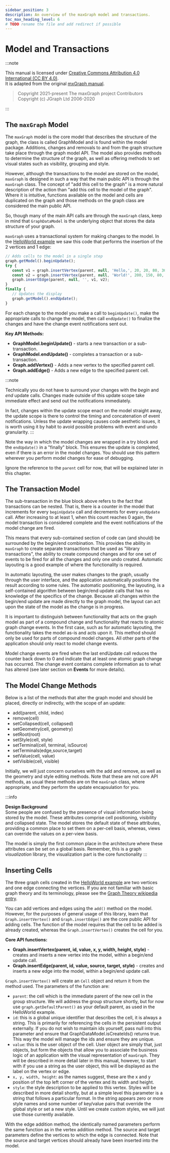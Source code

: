 ```yaml
---
sidebar_position: 3
description: An overview of the maxGraph model and transactions.
toc_max_heading_level: 6
# TODO rename the file and add redirect if possible
---
```


# Model and Transactions

:::note

This manual is licensed under [Creative Commons Attribution 4.0 International (CC BY 4.0)](https://creativecommons.org/licenses/by/4.0/). \
It is adapted from the original [mxGraph manual](https://github.com/jgraph/mxgraph/blob/v4.2.2/docs/manual.html).

> Copyright 2021-present The maxGraph project Contributors \
Copyright (c) JGraph Ltd 2006-2020

:::


## The `maxGraph` Model

The `maxGraph` model is the core model that describes the structure of the graph, the class is called GraphModel and is found within the model package.
Additions, changes and removals to and from the graph structure take place through the graph model API.
The model also provides methods to determine the structure of the graph, as well as offering methods to set visual states such as visibility, grouping and style.

However, although the transactions to the model are stored on the model, `maxGraph` is designed in such a way that the main public API is through the `maxGraph` class. 
The concept of "add this cell to the graph" is a more natural description of the action than "add this cell to the model of the graph".
Where it is intuitive, functions available on the model and cells are duplicated on the graph and those methods on the graph class are considered the main public API.

So, though many of the main API calls are through the `maxGraph` class, keep in mind that `GraphDataModel` is the underlying object that stores the data structure of your graph.

`maxGraph` uses a transactional system for making changes to the model. In the [HelloWorld example](../tutorials/the-hello-world-example.md) we saw this code that performs the insertion of the 2 vertices and 1 edge:

```javascript
// Adds cells to the model in a single step
graph.getModel().beginUpdate();
try {
   const v1 = graph.insertVertex(parent, null, 'Hello,', 20, 20, 80, 30);
   const v2 = graph.insertVertex(parent, null, 'World!', 200, 150, 80, 30);
   graph.insertEdge(parent, null, '', v1, v2);
}
finally {
   // Updates the display
   graph.getModel().endUpdate();
}
```

For each change to the model you make a call to `beginUpdate()`, make the appropriate calls to change the model, then call `endUpdate()` to finalize the changes and have the change event notifications sent out.

**Key API Methods:**
  - **GraphModel.beginUpdate()** - starts a new transaction or a sub-transaction.
  - **GraphModel.endUpdate()** - completes a transaction or a sub-transaction.
  - **Graph.addVertex()** - Adds a new vertex to the specified parent cell.
  - **Graph.addEdge()** - Adds a new edge to the specified parent cell.


:::note

Technically you do not have to surround your changes with the _begin_ and _end_ update calls.
Changes made outside of this update scope take immediate effect and send out the notifications immediately.

In fact, changes within the update scope enact on the model straight away, the update scope is there to control the timing and concatenation of event notifications.
Unless the update wrapping causes code aesthetic issues, it is worth using it by habit to avoid possible problems with event and undo granularity.
:::


Note the way in which the model changes are wrapped in a try block and the `endUpdate()` in a "finally" block.
This ensures the update is completed, even if there is an error in the model changes.
You should use this pattern wherever you perform model changes for ease of debugging.

Ignore the reference to the `parent` cell for now, that will be explained later in this chapter.


## The Transaction Model

The sub-transaction in the blue block above refers to the fact that transactions can be nested.
That is, there is a counter in the model that increments for every `beginUpdate` call and decrements for every `endUpdate` call.
After increasing to at least 1, when this count reaches 0 again, the model transaction is considered complete and the event notifications of the model change are fired.

This means that every sub-contained section of code can (and should) be surrounded by the begin/end combination.
This provides the ability in `maxGraph` to create separate transactions that be used as "library transactions",
the ability to create compound changes and for one set of events to be fired for all the changes and only one undo created.
Automatic layouting is a good example of where the functionality is required.

In automatic layouting, the user makes changes to the graph, usually through the user interface, and the application automatically positions the result according to some rules.
The automatic positioning, the layouting, is a self-contained algorithm between begin/end update calls that has no knowledge of the specifics of the change.
Because all changes within the begin/end update are made directly to the graph model, the layout can act upon the state of the model as the change is in progress.

It is important to distinguish between functionality that acts on the graph model as part of a compound change and functionality that reacts to atomic graph change events.
In the first case, such as for automatic layouting, the functionality takes the model as-is and acts upon it.
This method should only be used for parts of compound model changes.
All other parts of the application should only react to model change events.

Model change events are fired when the last endUpdate call reduces the counter back down to 0 and indicate that at least one atomic graph change has occurred.
The change event contains complete information as to what has altered (see later section on **Events** for more details).


## The Model Change Methods

Below is a list of the methods that alter the graph model and should be placed, directly or indirectly, with the scope of an update:

- add(parent, child, index)
- remove(cell)
- setCollapsed(cell, collapsed)
- setGeometry(cell, geometry)
- setRoot(root)
- setStyle(cell, style)
- setTerminal(cell, terminal, isSource)
- setTerminals(edge,source,target)
- setValue(cell, value)
- setVisible(cell, visible)

Initially, we will just concern ourselves with the add and remove, as well as the geometry and style editing methods.
Note that these are not core API methods, as usual these methods are on the `maxGraph` class, where appropriate, and they perform the update encapsulation for you.

:::info

**Design Background** \
Some people are confused by the presence of visual information being stored by the model.
These attributes comprise cell positioning, visibility and collapsed state.
The model stores the default state of these attributes, providing a common place to set them on a per-cell basis, whereas, views can override the values on a per-view basis.

The model is simply the first common place in the architecture where these attributes can be set on a global basis.
Remember, this is a graph <em>visualization</em> library, the visualization part is the core functionality
:::


## Inserting Cells

The three graph cells created in the [HelloWorld example](../tutorials/the-hello-world-example.md) are two vertices and one edge connecting the vertices.
If you are not familiar with basic graph theory and its terminology, please see the [Graph Theory wikipedia entry](http://en.wikipedia.org/wiki/Graph_theory).

You can add vertices and edges using the `add()` method on the model.
However, for the purposes of general usage of this library, learn that `Graph.insertVertex()` and `Graph.insertEdge()` are the core public API for adding cells.
The function of the model requires that the cell to be added is already created, whereas the `Graph.insertVertex()` creates the cell for you.

**Core API functions:**

- **Graph.insertVertex(parent, id, value, x, y, width, height, style)** - creates and inserts a new vertex into the model, within a begin/end update call.
- **Graph.insertEdge(parent, id, value, source, target, style)** - creates and inserts a new edge into the model, within a begin/end update call.


`Graph.insertVertex()` will create an `Cell` object and return it from the method used. The parameters of the function are:
- `parent`: the cell which is the immediate parent of the new cell in the group structure.
We will address the group structure shortly, but for now use `graph.getDefaultParent()` as your default parent, as used in the HelloWorld example.
- `id`: this is a global unique identifier that describes the cell, it is always a string. This is primarily for referencing the cells in the persistent output externally.
If you do not wish to maintain ids yourself, pass null into this parameter and ensure that GraphDataModel.isCreateIds() returns true. This way the model will manage the ids and ensure they are unique.
- `value`: this is the user object of the cell. User object are simply that, just objects, but form the objects that allow you to associate the business logic of an application with the visual representation of `maxGraph`.
They will be described in more detail later in this manual, however, to start with if you use a string as the user object, this will be displayed as the label on the vertex or edge.
- `x, y, width, height`: as the names suggest, these are the x and y position of the top left corner of the vertex and its width and height.
- `style`: the style description to be applied to this vertex. Styles will be described in more detail shortly, but at a simple level this parameter is a string that follows a particular format.
In the string appears zero or more style names and some number of key/value pairs that override the global style or set a  new style.
Until we create custom styles, we will just use those currently available.

With the edge addition method, the identically named parameters perform the same function as in the vertex addition method.
The source and target parameters define the vertices to which the edge is connected.
Note that the source and target vertices should already have been inserted into the model.
